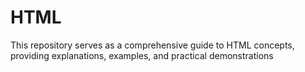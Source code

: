 # HTML
This repository serves as a comprehensive guide to HTML concepts, providing explanations, examples, and practical demonstrations
